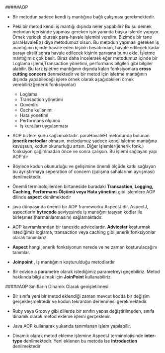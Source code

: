#####AOP

-   Bir metodun sadece kendi iş mantığına bağlı çalışması gerekmektedir.
-   Peki bir metod kendi iş mantığı dışında neler yapabilir? Bu şu demek metodun içerisinde yapması gereken işin
yanında başka işlerde yapıyor. Örnek vericek olursak para-havale işlemini verelim. Bizimde bir tane
paraHavaleEt() diye metodumuz olsun. Bu metodun yapması gereken iş mantığının içinde havale eden kişinin hesabından,
havale edilecek kadar parayı eksilt sonra havale edilecek kişinin parasına bunu ekle. İşletme mantığımız çok basit.
Biraz daha incelersek eğer metodumuz içinde bir Loglama işlemi,Transaction yönetimi, performans bilgileri gibi bilgiler
alabilir. Bu tarz işletme mantığının dışında kalan fonksiyonlara **cross cutting concern** denmektedir ve bir metod için
işletme mantığının dışında yapabileceği işlere örnek olarak aşağıdakileri örnek verebiliriz(jenerik fonksiyonlar)
    -   Loglama
    -   Transaction yönetimi
    -   Güvenlik
    -   Cache kullanımı
    -   Hata yönetimi
    -   Performans ölçümü
    -   iş kuralları uygulanması
    
-   AOP bizlere şunu sağlamaktadır. paraHavaleEt metodunda bulunan **jenerik metodlar** olmasın, metodumuz sadece kendi
işletme mantığına kavuşsun, kodun okunurluğu artsın. Diğer işlemler(jenerik fonk.) fonksiyon çağırılmadan önce ve sonra çalışsın.
Bu işlemi sağlayan yapı AOP'dir

-   Böylece kodun okunurluğu ve gelişimine önemli ölçüde katkı sağlayan bu ayrıştırmaya seperation of concern
(çalışma sahalarının ayrışması) denilmektedir.

-   Önemli terminolojilerden birtaneside buradaki **Transaction, Logging, Caching, Performans Ölçümü veya Hata yönetimi**
gibi işlemlere AOP dilinde **aspect** denilmektedir

-   java dünyasında önemli bir AOP frameworku AspectJ'dir. AspectJ, aspectlerin **bytecode** seviyesinde iş mantığını taşıyan
kodlar ile birleşmesi(harmanlanmasını) sağlamaktadır.

-   AOP kavramlarından bir taneside advicelardır. **Advicelar** koşturmak istediğimiz loglama, transaction veya caching gibi
jenerik fonksiyonlar olarak tanımlarız.

-   **Aspect** hangi jenerik fonksiyonun nerede ve ne zaman kosturulacağını tanımlar.

-   **Joinpoint** , iş mantığının koşturulduğu metodlardır

-   Bir edvice a parametre olarak istediğimiz parametreyi geçebiliriz. Metod hakkında bilgi almak için
**JoinPoint** kullanabiliriz.

#####AOP Sınıfların Dinamik Olarak genişletilmesi

-   Bir sınıfa yeni bir metod eklendiği zaman mevcut kodda bir değişim gerçekleşmektedir ve kodun tekrardan derlenmesi gerekmektedir.

-   Ruby veya Groovy gibi dillerde bir sınıfın yapısı değiştirilmeden, sınıfa dinamik olarak metod ekleme işlemi gerçeklenir.

-   Java AOP kullanarak yukarıda tanımlanan işlem yapılabilir.

-   Dinamik olarak metod ekleme işlemine AspectJ terminolojisinde **inter-type** denilmektedir. Yeni eklenen bu metoda ise **introduction** denilmektedir